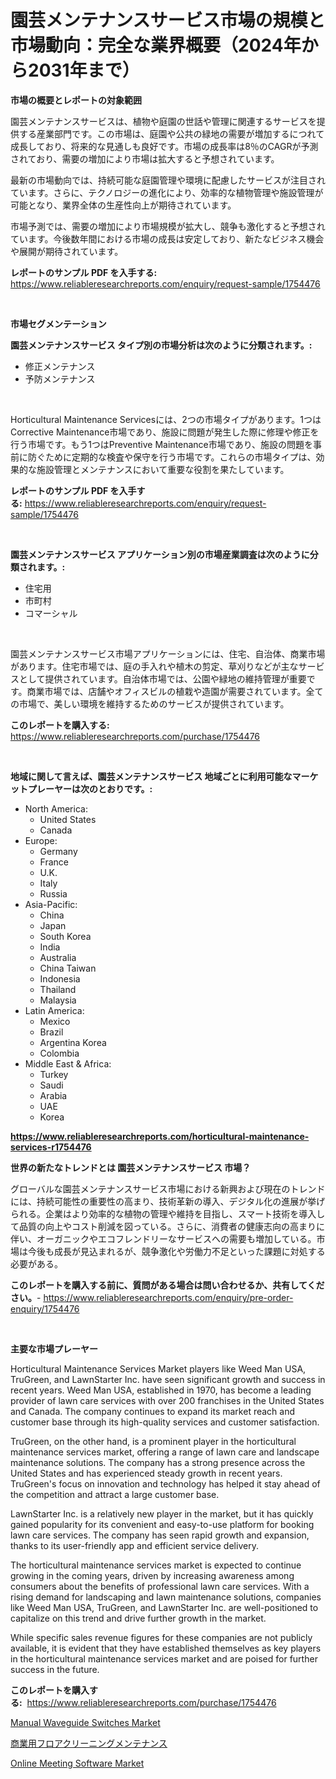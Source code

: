 <p><h1>園芸メンテナンスサービス市場の規模と市場動向：完全な業界概要（2024年から2031年まで）</h1></p><p><strong>市場の概要とレポートの対象範囲</strong></p>
<p><p>園芸メンテナンスサービスは、植物や庭園の世話や管理に関連するサービスを提供する産業部門です。この市場は、庭園や公共の緑地の需要が増加するにつれて成長しており、将来的な見通しも良好です。市場の成長率は8％のCAGRが予測されており、需要の増加により市場は拡大すると予想されています。</p><p>最新の市場動向では、持続可能な庭園管理や環境に配慮したサービスが注目されています。さらに、テクノロジーの進化により、効率的な植物管理や施設管理が可能となり、業界全体の生産性向上が期待されています。</p><p>市場予測では、需要の増加により市場規模が拡大し、競争も激化すると予想されています。今後数年間における市場の成長は安定しており、新たなビジネス機会や展開が期待されています。</p></p>
<p><strong>レポートのサンプル PDF を入手する:</strong> <a href="https://www.reliableresearchreports.com/enquiry/request-sample/1754476">https://www.reliableresearchreports.com/enquiry/request-sample/1754476</a></p>
<p>&nbsp;</p>
<p><strong>市場セグメンテーション</strong></p>
<p><strong>園芸メンテナンスサービス タイプ別の市場分析は次のように分類されます。:</strong></p>
<p><ul><li>修正メンテナンス</li><li>予防メンテナンス</li></ul></p>
<p>&nbsp;</p>
<p><p>Horticultural Maintenance Servicesには、2つの市場タイプがあります。1つはCorrective Maintenance市場であり、施設に問題が発生した際に修理や修正を行う市場です。もう1つはPreventive Maintenance市場であり、施設の問題を事前に防ぐために定期的な検査や保守を行う市場です。これらの市場タイプは、効果的な施設管理とメンテナンスにおいて重要な役割を果たしています。</p></p>
<p><strong>レポートのサンプル PDF を入手する:</strong>&nbsp;<a href="https://www.reliableresearchreports.com/enquiry/request-sample/1754476">https://www.reliableresearchreports.com/enquiry/request-sample/1754476</a></p>
<p>&nbsp;</p>
<p><strong> 園芸メンテナンスサービス アプリケーション別の市場産業調査は次のように分類されます。:</strong></p>
<p><ul><li>住宅用</li><li>市町村</li><li>コマーシャル</li></ul></p>
<p>&nbsp;</p>
<p><p>園芸メンテナンスサービス市場アプリケーションには、住宅、自治体、商業市場があります。住宅市場では、庭の手入れや植木の剪定、草刈りなどが主なサービスとして提供されています。自治体市場では、公園や緑地の維持管理が重要です。商業市場では、店舗やオフィスビルの植栽や造園が需要されています。全ての市場で、美しい環境を維持するためのサービスが提供されています。</p></p>
<p><strong>このレポートを購入する:</strong>&nbsp; <a href="https://www.reliableresearchreports.com/purchase/1754476">https://www.reliableresearchreports.com/purchase/1754476</a></p>
<p>&nbsp;</p>
<p><strong>地域に関して言えば、園芸メンテナンスサービス 地域ごとに利用可能なマーケットプレーヤーは次のとおりです。:</strong></p>
<p><ul>
    <li>
        North America:
        <ul>
            <li>United States</li>
            <li>Canada</li>
        </ul>
    </li>
    <li>
        Europe:
        <ul>
            <li>Germany</li>
            <li>France</li>
            <li>U.K.</li>
            <li>Italy</li>
            <li>Russia</li>
        </ul>
    </li>
    <li>
        Asia-Pacific:
        <ul>
            <li>China</li>
            <li>Japan</li>
            <li>South Korea</li>
            <li>India</li>
            <li>Australia</li>
            <li>China Taiwan</li>
            <li>Indonesia</li>
            <li>Thailand</li>
            <li>Malaysia</li>
        </ul>
    </li>
    <li>
        Latin America:
        <ul>
            <li>Mexico</li>
            <li>Brazil</li>
            <li>Argentina Korea</li>
            <li>Colombia</li>
        </ul>
    </li>
    <li>
        Middle East & Africa:
        <ul>
            <li>Turkey</li>
            <li>Saudi</li>
            <li>Arabia</li>
            <li>UAE</li>
            <li>Korea</li>
        </ul>
    </li>
    </ul></p>
<p><strong><a href="https://www.reliableresearchreports.com/horticultural-maintenance-services-r1754476">https://www.reliableresearchreports.com/horticultural-maintenance-services-r1754476</a></strong>&nbsp;</p>
<p><strong>世界の新たなトレンドとは 園芸メンテナンスサービス 市場？</strong></p>
<p><p>グローバルな園芸メンテナンスサービス市場における新興および現在のトレンドには、持続可能性の重要性の高まり、技術革新の導入、デジタル化の進展が挙げられる。企業はより効率的な植物の管理や維持を目指し、スマート技術を導入して品質の向上やコスト削減を図っている。さらに、消費者の健康志向の高まりに伴い、オーガニックやエコフレンドリーなサービスへの需要も増加している。市場は今後も成長が見込まれるが、競争激化や労働力不足といった課題に対処する必要がある。</p></p>
<p><strong>このレポートを購入する前に、質問がある場合は問い合わせるか、共有してください。</strong>- <a href="https://www.reliableresearchreports.com/enquiry/pre-order-enquiry/1754476">https://www.reliableresearchreports.com/enquiry/pre-order-enquiry/1754476</a></p>
<p>&nbsp;</p>
<p><strong>主要な市場プレーヤー</strong></p>
<p><p>Horticultural Maintenance Services Market players like Weed Man USA, TruGreen, and LawnStarter Inc. have seen significant growth and success in recent years. Weed Man USA, established in 1970, has become a leading provider of lawn care services with over 200 franchises in the United States and Canada. The company continues to expand its market reach and customer base through its high-quality services and customer satisfaction.</p><p>TruGreen, on the other hand, is a prominent player in the horticultural maintenance services market, offering a range of lawn care and landscape maintenance solutions. The company has a strong presence across the United States and has experienced steady growth in recent years. TruGreen's focus on innovation and technology has helped it stay ahead of the competition and attract a large customer base.</p><p>LawnStarter Inc. is a relatively new player in the market, but it has quickly gained popularity for its convenient and easy-to-use platform for booking lawn care services. The company has seen rapid growth and expansion, thanks to its user-friendly app and efficient service delivery.</p><p>The horticultural maintenance services market is expected to continue growing in the coming years, driven by increasing awareness among consumers about the benefits of professional lawn care services. With a rising demand for landscaping and lawn maintenance solutions, companies like Weed Man USA, TruGreen, and LawnStarter Inc. are well-positioned to capitalize on this trend and drive further growth in the market.</p><p>While specific sales revenue figures for these companies are not publicly available, it is evident that they have established themselves as key players in the horticultural maintenance services market and are poised for further success in the future.</p></p>
<p><strong>このレポートを購入する:</strong>&nbsp;&nbsp;<a href="https://www.reliableresearchreports.com/purchase/1754476">https://www.reliableresearchreports.com/purchase/1754476</a></p>
<p><p><a href="https://full-wildebeest-80b.notion.site/Manual-Waveguide-Switches-Market-Outlook-Industry-Overview-and-Forecast-2024-to-2031-f9ba026f7d9247189f07875c08b50c05">Manual Waveguide Switches Market</a></p><p><a href="https://github.com/SarahFahey88/Market-Research-Report-List-1/blob/main/502649625395.md">商業用フロアクリーニングメンテナンス</a></p><p><a href="https://github.com/okotobwrhuteie/Market-Research-Report-List-2/blob/main/online-meeting-software-market.md">Online Meeting Software Market</a></p></p>